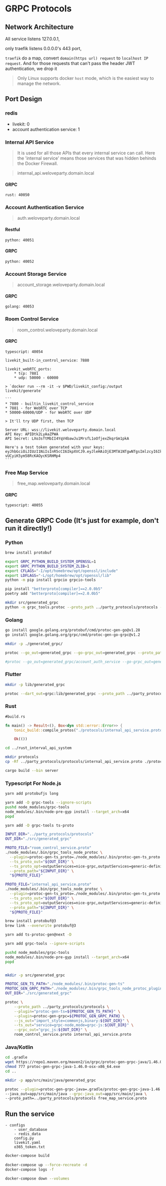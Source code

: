 # GRPC Protocols

## Network Architecture
All service listens 127.0.0.1, 

only traefik listens 0.0.0.0's 443 port, 

`traefik` do a map, convert `domain(https url) request` to `localhost IP request`. And for those requests that can't pass the header JWT authentication, we drop it

> Only Linux supports docker `host` mode, which is the easiest way to manage the network.

## Port Design

### redis
* livekit: 0
* account authentication service: 1

### Internal API Service
> It is used for all those APIs that every internal service can call. Here the 'internal service' means those services that was hidden behinds the Docker Firewall.

> internal_api.weloveparty.domain.local

#### GRPC
    rust: 40050 

### Account Authentication Service

> auth.weloveparty.domain.local

#### Restful
    python: 40051

#### GRPC
    python: 40052

### Account Storage Service

> account_storage.weloveparty.domain.local

#### GRPC
    golang: 40053

### Room Control Service

> room_control.weloveparty.domain.local

#### GRPC
    typescript: 40054

    livekit_built-in_control_service: 7880

    livekit_webRTC_ports:
        * tcp: 7881
        * udp: 50000 - 60000

    > `docker run --rm -it -v $PWD/livekit_config:/output livekit/generate`

    ```
    * 7880 - builtin_livekit_control_service
    * 7881 - for WebRTC over TCP
    * 50000-60000/UDP - for WebRTC over UDP

    > It'll try UDP first, then TCP

    Server URL: wss://livekit.weloveparty.domain.local
    API Key: APIDtk2LyAaZPWA
    API Secret: LXo3sftMbII4YqV4bawJu1MrsfL1oOfjexZkqrGm1pkA

    Here's a test token generated with your keys:
    eyJhbGciOiJIUzI1NiIsInR5cCI6IkpXVCJ9.eyJleHAiOjE3MTA1NTgwNTgsImlzcyI6IkFQSUR0azJMeUFhWlBXQSIsImp0aSI6InRvbnlfc3RhcmsiLCJuYW1lIjoiVG9ueSBTdGFyayIsIm5iZiI6MTY3NDU1ODA1OCwic3ViIjoidG9ueV9zdGFyayIsInZpZGVvIjp7InJvb20iOiJzdGFyay10b3dlciIsInJvb21Kb2luIjp0cnVlfX0._jFBec7bBrHWm8SHG-vUCyiK5ym58RcKAOycKSRHMp4
    ```

### Free Map Service
> free_map.weloveparty.domain.local

#### GRPC
    typescript: 40055


## Generate GRPC Code (It's just for example, don't run it directly!)

### Python
```bash
brew install protobuf

export GRPC_PYTHON_BUILD_SYSTEM_OPENSSL=1
export GRPC_PYTHON_BUILD_SYSTEM_ZLIB=1
export CFLAGS="-I/opt/homebrew/opt/openssl/include"
export LDFLAGS="-L/opt/homebrew/opt/openssl/lib"
python -m pip install grpcio grpcio-tools 

pip install "betterproto[compiler]==2.0.0b5"
poetry add "betterproto[compiler]==2.0.0b5"

mkdir src/generated_grpc
python -m grpc_tools.protoc --proto_path ../party_protocols/protocols --python_betterproto_out=src/generated_grpc account_auth_service.proto
```

### Golang
```bash
go install google.golang.org/protobuf/cmd/protoc-gen-go@v1.28
go install google.golang.org/grpc/cmd/protoc-gen-go-grpc@v1.2

mkdir -p ./generated_grpc/

protoc --go_out=generated_grpc --go-grpc_out=generated_grpc --proto_path ../party_protocols/protocols account_storage_service.proto

#protoc --go_out=generated_grpc/account_auth_service --go-grpc_out=generated_grpc/account_auth_service --go_opt=paths=source_relative --go-grpc_opt=paths=source_relative --proto_path ../party_protocols/protocols account_auth_service.proto
```

### Flutter
```bash
mkdir -p lib/generated_grpc

protoc --dart_out=grpc:lib/generated_grpc --proto_path ../party_protocols/protocols account_auth_service.proto account_storage_service.proto room_control_service.proto
```

### Rust
```rust
#build.rs

fn main() -> Result<(), Box<dyn std::error::Error>> {
    tonic_build::compile_protos("./protocols/internal_api_service.proto")?;

    Ok(())
```

```bash
cd ../rust_interval_api_system

mkdir protocols
cp -Rf ../party_protocols/protocols/internal_api_service.proto ./protocols/

cargo build --bin server
```


### Typescript For Node.js
```bash
yarn add protobufjs long

yarn add -D grpc-tools --ignore-scripts
pushd node_modules/grpc-tools
node_modules/.bin/node-pre-gyp install --target_arch=x64
popd

yarn add -D grpc-tools ts-proto

INPUT_DIR="../party_protocols/protocols"
OUT_DIR="./src/generated_grpc"

PROTO_FILE="room_control_service.proto"
./node_modules/.bin/grpc_tools_node_protoc \
  --plugin=protoc-gen-ts_proto=./node_modules/.bin/protoc-gen-ts_proto \
  --ts_proto_out="${OUT_DIR}" \
  --ts_proto_opt=outputServices=nice-grpc,outputServices=generic-definitions,useExactTypes=false \
  --proto_path="${INPUT_DIR}" \
  "${PROTO_FILE}"

PROTO_FILE="internal_api_service.proto"
./node_modules/.bin/grpc_tools_node_protoc \
  --plugin=protoc-gen-ts_proto=./node_modules/.bin/protoc-gen-ts_proto \
  --ts_proto_out="${OUT_DIR}" \
  --ts_proto_opt=outputServices=nice-grpc,outputServices=generic-definitions,useExactTypes=false \
  --proto_path="${INPUT_DIR}" \
  "${PROTO_FILE}"
```

```bash
brew install protobuf@3
brew link --overwrite protobuf@3

yarn add ts-protoc-gen@next -D

yarn add grpc-tools --ignore-scripts

pushd node_modules/grpc-tools
node_modules/.bin/node-pre-gyp install --target_arch=x64
popd


mkdir -p src/generated_grpc

PROTOC_GEN_TS_PATH="./node_modules/.bin/protoc-gen-ts"
PROTOC_GEN_GRPC_PATH="./node_modules/.bin/grpc_tools_node_protoc_plugin"
OUT_DIR="./src/generated_grpc"

protoc \
    --proto_path ../party_protocols/protocols \
    --plugin="protoc-gen-ts=${PROTOC_GEN_TS_PATH}" \
    --plugin=protoc-gen-grpc=${PROTOC_GEN_GRPC_PATH} \
    --js_out="import_style=commonjs,binary:${OUT_DIR}" \
    --ts_out="service=grpc-node,mode=grpc-js:${OUT_DIR}" \
    --grpc_out="grpc_js:${OUT_DIR}" \
    room_control_service.proto internal_api_service.proto
```

### Java/Kotlin

```bash
cd .gradle
wget https://repo1.maven.org/maven2/io/grpc/protoc-gen-grpc-java/1.46.0/protoc-gen-grpc-java-1.46.0-osx-x86_64.exe
chmod 777 protoc-gen-grpc-java-1.46.0-osx-x86_64.exe
cd ..

mkdir -p app/src/main/java/generated_grpc

protoc --plugin=protoc-gen-grpc-java=.gradle/protoc-gen-grpc-java-1.46.0-osx-x86_64.exe \
--java_out=app/src/main/java --grpc-java_out=app/src/main/java \
--proto_path=../party_protocols/protocols free_map_service.proto
```

## Run the service
```
- configs
    - user_database
    - redis_data
    config.py
    livekit.yaml
    o365_token.txt
```

```bash
docker-compose build
 
docker-compose up --force-recreate -d
docker-compose logs -f

docker-compose down --volumes    
```
